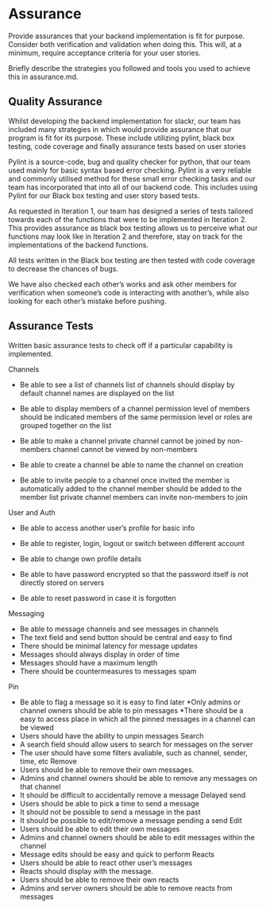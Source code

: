# Assurance

Provide assurances that your backend implementation is fit for purpose. Consider both verification and validation when doing this. This will, at a minimum, require acceptance criteria for your user stories.


Briefly describe the strategies you followed and tools you used to achieve this in assurance.md.

## Quality Assurance

Whilst developing the backend implementation for slackr, our team has included many strategies in which would provide assurance that our program is fit for its purpose. These include utilizing pylint, black box testing, code coverage and finally assurance tests based on user stories

Pylint is a source-code, bug and quality checker for python, that our team used mainly for basic syntax based error checking. Pylint is a very reliable and commonly utilised method for these small error checking tasks and our team has incorporated that into all of our backend code. This includes using Pylint for our Black box testing and user story based tests. 

As requested in Iteration 1, our team has designed a series of tests tailored towards each of the functions that were to be implemented in Iteration 2. This provides assurance as black box testing allows us to perceive what our functions may look like in Iteration 2 and therefore, stay on track for the implementations of the backend functions.

All tests written in the Black box testing are then tested with code coverage to decrease the chances of bugs.  

We have also checked each other’s works and ask other members for verification when someone’s code is interacting with another’s, while also looking for each other’s mistake before pushing.

## Assurance Tests

Written basic assurance tests to check off if a particular capability is implemented.

Channels
* Be able to see a list of channels
    list of channels should display by default
    channel names are displayed on the list
    
    

* Be able to display members of a channel
    permission level of members should be indicated
    members of the same permission level or roles are grouped together on the list
    

* Be able to make a channel private
    channel cannot be joined by non-members
    channel cannot be viewed by non-members

* Be able to create a channel
    be able to name the channel on creation
    
* Be able to invite people to a channel
    once invited the member is automatically added to the channel
    member should be added to the member list
    private channel members can invite non-members to join

User and Auth
* Be able to access another user’s profile for basic info

* Be able to register, login, logout or switch between different account

* Be able to change own profile details

* Be able to have password encrypted so that the password itself is not directly stored on servers

* Be able to reset password in case it is forgotten

 
Messaging
*  Be able to message channels and see messages in channels
 * The text field and send button should be central and easy to find
 * There should be minimal latency for message updates
 * Messages should always display in order of time
 * Messages should have a maximum length
 * There should be countermeasures to messages spam


Pin
* Be able to flag a message so it is easy to find later
 *Only admins or channel owners should be able to pin messages
 *There should be a easy to access place in which all the pinned messages in a channel can be viewed
 * Users should have the ability to unpin messages
Search
* A search field should allow users to search for messages on the server
 * The user should have some filters avaliable, such as channel, sender, time, etc
Remove
* Users should be able to remove their own messages.
* Admins and channel owners should be able to remove any messages on that channel
 * It should be difficult to accidentally remove a message 
Delayed send
* Users should be able to pick a time to send a message
 * It should not be possible to send a message in the past
 * It should be possible to edit/remove a message pending a send
 Edit
* Users should be able to edit their own messages
* Admins and channel owners should be able to edit messages within the channel
 * Message edits should be easy and quick to perform
 Reacts
* Users should be able to react other user’s messages
 * Reacts should display with the message.
 * Users should be able to remove their own reacts
 * Admins and server owners should be able to remove reacts from messages
